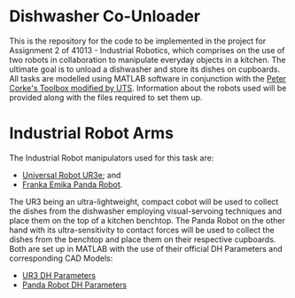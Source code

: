 # Dishwasher Co-Unloader

This is the repository for the code to be implemented in the project for Assignment 2 of 41013 - Industrial Robotics, which comprises on the use of two robots in collaboration to manipulate everyday objects in a kitchen.
The ultimate goal is to unload a dishwasher and store its dishes on cupboards. All tasks are modelled using MATLAB software in conjunction with the [Peter Corke's Toolbox modified by UTS](https://drive.google.com/file/d/1LIiJwiqPY4zTxIY6XEu7v6YEde-dq9xP/view?usp=sharing).
Information about the robots used will be provided along with the files required to set them up.

# Industrial Robot Arms

The Industrial Robot manipulators used for this task are:
- [Universal Robot UR3e](https://www.universal-robots.com/products/); and
- [Franka Emika Panda Robot](https://www.franka.de/).

The UR3 being an ultra-lightweight, compact cobot will be used to collect the dishes from the dishwasher employing visual-servoing techniques and place them on the top of a kitchen benchtop. The Panda Robot on the other hand with its ultra-sensitivity to contact forces will be used to collect the dishes from the benchtop and place them on their respective cupboards.
Both are set up in MATLAB with the use of their official DH Parameters and corresponding CAD Models:
- [UR3 DH Parameters](https://www.universal-robots.com/articles/ur/application-installation/dh-parameters-for-calculations-of-kinematics-and-dynamics/)
- [Panda Robot DH Parameters](https://frankaemika.github.io/docs/control_parameters.html#denavithartenberg-parameters)
